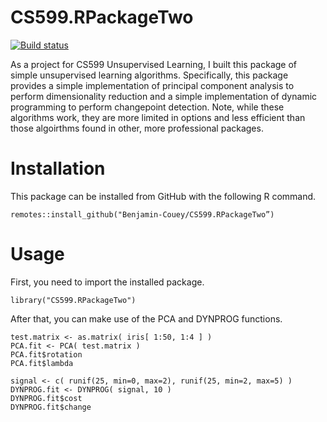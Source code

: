 # CS599.RPackageTwo

<!-- badges: start -->
  [![Build status](https://travis-ci.com/Benjamin-Couey/CS599.RPackageTwo.svg?branch=master)](https://travis-ci.com/Benjamin-Couey/CS599.RPackageTwo)
  <!-- badges: end -->

As a project for CS599 Unsupervised Learning, I built this package of simple
unsupervised learning algorithms. Specifically, this package provides a simple
implementation of principal component analysis to perform dimensionality
reduction and a simple implementation of dynamic programming to perform
changepoint detection. Note, while these algorithms work, they are more limited
in options and less efficient than those algoirthms found in other, more
professional packages.

# Installation

This package can be installed from GitHub with the following R command.

```
remotes::install_github("Benjamin-Couey/CS599.RPackageTwo”)
```

# Usage

First, you need to import the installed package.

```
library("CS599.RPackageTwo")
```

After that, you can make use of the PCA and DYNPROG functions.
```
test.matrix <- as.matrix( iris[ 1:50, 1:4 ] )
PCA.fit <- PCA( test.matrix )
PCA.fit$rotation
PCA.fit$lambda
```

```
signal <- c( runif(25, min=0, max=2), runif(25, min=2, max=5) )
DYNPROG.fit <- DYNPROG( signal, 10 )
DYNPROG.fit$cost
DYNPROG.fit$change
```
